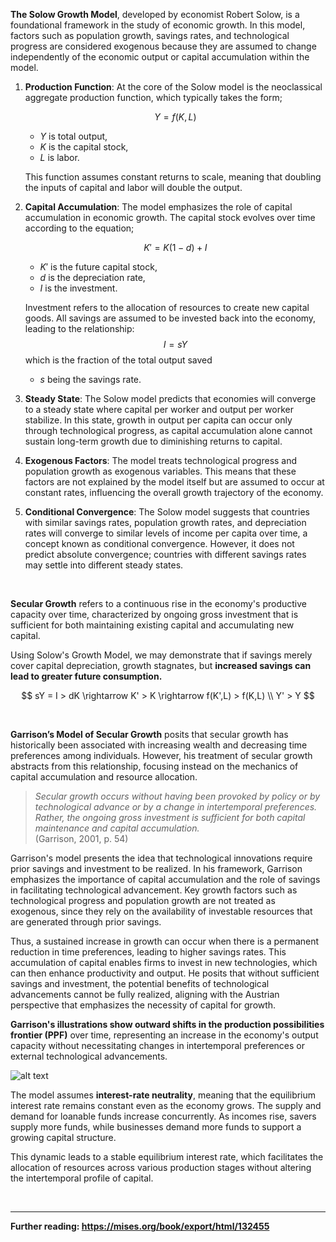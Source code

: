 
$\textbf{The Solow Growth Model}$, developed by economist Robert Solow, is a foundational framework in the study of economic growth. In this model, factors such as population growth, savings rates, and technological progress are considered exogenous because they are assumed to change independently of the economic output or capital accumulation within the model.

1. **Production Function**: At the core of the Solow model is the neoclassical aggregate production function, which typically takes the form; 

   $$Y = f(K, L)$$ 
   - $Y$ is total output, 
   - $K$ is the capital stock, 
   - $L$ is labor. 

   This function assumes constant returns to scale, meaning that doubling the inputs of capital and labor will double the output.

2. **Capital Accumulation**: The model emphasizes the role of capital accumulation in economic growth. The capital stock evolves over time according to the equation; 

    $$ K' = K(1 - d) + I $$
    - $K'$ is the future capital stock, 
    - $d$ is the depreciation rate, 
    - $I$ is the investment.
    
    Investment refers to the allocation of resources to create new capital goods. All savings are assumed to be invested back into the economy, leading to the relationship: $$ I = sY $$ which is the fraction of the total output saved 
    - $s$ being the savings rate.

3. **Steady State**: The Solow model predicts that economies will converge to a steady state where capital per worker and output per worker stabilize. In this state, growth in output per capita can occur only through technological progress, as capital accumulation alone cannot sustain long-term growth due to diminishing returns to capital.

4. **Exogenous Factors**: The model treats technological progress and population growth as exogenous variables. This means that these factors are not explained by the model itself but are assumed to occur at constant rates, influencing the overall growth trajectory of the economy.

5. **Conditional Convergence**: The Solow model suggests that countries with similar savings rates, population growth rates, and depreciation rates will converge to similar levels of income per capita over time, a concept known as conditional convergence. However, it does not predict absolute convergence; countries with different savings rates may settle into different steady states. 

<br> 

**Secular Growth** refers to a continuous rise in the economy's productive capacity over time, characterized by ongoing gross investment that is sufficient for both maintaining existing capital and accumulating new capital.

Using Solow's Growth Model, we may demonstrate that if savings merely cover capital depreciation, growth stagnates, but **increased savings can lead to greater future consumption.**

$$
sY = I > dK \rightarrow K' > K \rightarrow f(K',L) > f(K,L)
\\
Y' > Y
$$

<br>

$\textbf{Garrison's Model of Secular Growth}$ posits that secular growth has historically been associated with increasing wealth and decreasing time preferences among individuals. However, his treatment of secular growth abstracts from this relationship, focusing instead on the mechanics of capital accumulation and resource allocation.

>*Secular growth occurs without having been provoked by policy or by technological advance or by a change in intertemporal preferences. Rather, the ongoing gross investment is sufficient for both capital maintenance and capital accumulation.* <br> (Garrison, 2001, p. 54)

Garrison's model presents the idea that technological innovations require prior savings and investment to be realized. In his framework, Garrison emphasizes the importance of capital accumulation and the role of savings in facilitating technological advancement. Key growth factors such as technological progress and population growth are not treated as exogenous, since they rely on the availability of investable resources that are generated through prior savings.

Thus, a sustained increase in growth can occur when there is a permanent reduction in time preferences, leading to higher savings rates. This accumulation of capital enables firms to invest in new technologies, which can then enhance productivity and output. He posits that without sufficient savings and investment, the potential benefits of technological advancements cannot be fully realized, aligning with the Austrian perspective that emphasizes the necessity of capital for growth.

**Garrison's illustrations show outward shifts in the production possibilities frontier (PPF)** over time, representing an increase in the economy's output capacity without necessitating changes in intertemporal preferences or external technological advancements.

![alt text](<Figures/Garrison’s Secular (Technology-Induced) Growth.jpg>)

The model assumes **interest-rate neutrality**, meaning that the equilibrium interest rate remains constant even as the economy grows. The supply and demand for loanable funds increase concurrently. As incomes rise, savers supply more funds, while businesses demand more funds to support a growing capital structure. 

This dynamic leads to a stable equilibrium interest rate, which facilitates the allocation of resources across various production stages without altering the intertemporal profile of capital.

<br>

---

**Further reading: https://mises.org/book/export/html/132455**
